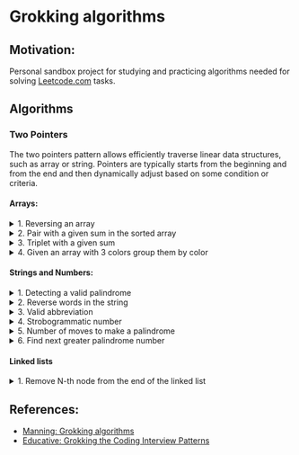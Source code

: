 # Grokking algorithms

## Motivation:

Personal sandbox project for studying and practicing algorithms needed for
solving [Leetcode.com](https://leetcode.com) tasks.

## Algorithms

### Two Pointers

The two pointers pattern allows efficiently traverse linear data structures, such as array or
string. Pointers are typically starts from the beginning and from the end and then dynamically
adjust based on some condition or criteria.

#### Arrays:

<details>

<summary>1. Reversing an array</summary>

---

#### Algorithm:

1. Starting from the first and last element
2. Flip elements and move pointers

---
</details>

<details>
<summary>2. Pair with a given sum in the sorted array</summary>

---

#### Code example:

[pair with a given sum in a sorted array](src/test/java/arrays/twopointers/TwoPointersPairSum.java).

#### Algorithm:

1. Starting from the first and last element
2. Compare sum of current elements:
    - if sum more than expected - decrement right pointer index
    - if sum less than expected - increment left pointer index

![TwoPointers - sum of tuple.drawio.png](diagrams%2FTwoPointers%20-%20sum%20of%20tuple.drawio.png)

---
</details>

<details>
<summary>3. Triplet with a given sum</summary>

---

#### Code example:

[triplet with a given sum](src/test/java/arrays/twopointers/TwoPointersTripletSum.java)

#### Algorithm:

1. Sort an array in ascending order
2. Iterating through all elements from the start to the `length - 2`
3. On each iteration:
    1. initialise 2 pointers: start as `i + 1` and end as `lenght - 1`
    2. calculate sum of 3 elements: start, end and current

![TwoPointers - sum of triple.drawio.png](diagrams/TwoPointers%20-%20sum%20of%20triple.drawio.png)

---
</details>

<details>
<summary>4. Given an array with 3 colors group them by color</summary>

---

#### Example:

Colors:

- red - 0
- green - 1
- blue - 2

Input: `[0 1 0 2 1 0 1]`

Output: `[0 0 0 1 1 1 2]`

#### Code example:

[sort colors](src/test/java/arrays/twopointers/TwoPointersSortColors.java)

#### Algorithm:

1. Initialise 3 pointers:
    - `left`: start of the array, responsible for `0`
    - `current`: start of the array, responsible for `1`
    - `right`: end of the array, responsible for `1`
2. On each step check `current` element:
    - if it is `1` - increment `current` index
    - if it is `0` - swap `current` and `left` and increment **both `current` and `left`**
    - if it is `2` - swap `current` and `right` and decrement **only** `right`
3. Do this until `current` will reach `right`

![TP-sort-colors.png](diagrams/TP-sort-colors.png)

---
</details>

#### Strings and Numbers:

<details>
<summary>1. Detecting a valid palindrome</summary>

---

#### Code example:

[detecting a palindrome](src/test/java/strings/twopointers/TwoPointersPalindrome.java).

#### Algorithm:

1. starting from start and end
2. on each steps checking if letters match
3. if pointers reached same index - then string is a palindrome

---
</details>

<details>
<summary>2. Reverse words in the string</summary>

---

#### Example:

- Given: `Red Big Elf Hat`
- Expected result: `Hat Elf Big Red`

#### Code example:

[reverse words](src/test/java/strings/twopointers/TwoPointersReverseWords.java)

#### Algorithm:

1. Reverse a string using two pointers:
    1. initialise `start` pointer at the start of the string
    2. initialise `end` pointer at the end of the string
    3. swap symbols for `start` and `end` pointers
    4. increment `start` pointer and decrement `end` pointer
2. On the reverses string initialise two pointers both on the start of the string
3. Move `end` pointer until next symbol is space or end of the string
4. Reverse word between `start` and `end` pointers
5. Move both start and end pointers to the index of found space

![TP-reverse-words.drawio.png](diagrams/TP-reverse-words.drawio.png)

---
</details>

<details>
<summary>3. Valid abbreviation</summary>

---

Valid examples:

- kubernetes -> k8s
- internationalisation -> i18n

Invalid examples:

- car -> c2t
- car -> c0ar
- hat -> 2d

#### Code example:

[Valid palindrome](src/test/java/strings/twopointers/TwoPointerValidAbbreviation.java)

#### Algorithm:

1. Initialise 2 pointers: first for word and second for abbreviation
2. For each letter of abbreviation:
    - if it is a digit:
        - if it 0 - return false
        - if not 0 - parse number moving abbreviation pointer and increment word pointer on this
          number
    - if not a digit:
        - if word pointer is out of word length - return false
        - if word letter does not match abbreviation letter - return false
        - if letters match - increment both pointers
3. If abbreviation fully checked and there are no additional letters in word - return true

![TP-valid-abbreviation.drawio.png](diagrams/TP-valid-abbreviation.drawio.png)

---
</details>

<details>
<summary>4. Strobogrammatic number</summary>

---

[Strobogrammatic number](https://en.wikipedia.org/wiki/Strobogrammatic_number) - is a number, that
reads the same rotated 180 degrees.

Valid examples:

- 101
- 609
  Invalid examples:
- 1010
- 828

#### Code example:

[Strobogrammatic number](src/test/java/strings/twopointers/TwoPointersStrobogrammaticNumber.java)

#### Algorithm:

1. Initialise 2 pointers: first at the beginning of the number and second at the end
2. For the beginning digit find corresponding strobogrammatic digit
3. If strobogrammatic digit not match digit at the end - return false
4. Otherwise increment start pointer and decrement end pointer
5. If pointers met - number is strobogrammatic

---
</details>

<details>
<summary>5. Number of moves to make a palindrome</summary>

---

Example: `aabb -> abab -> abba`

#### Code example:

[Number of moves to make a palindrome](src/test/java/strings/twopointers/TwoPointersNumOfMovesToMakePalindrome.java)

#### Algorithm:

1. Initialise 2 pointers: `left` at start and at `right` the end of the string
2. If `left` and `right` letters are not the same:
    - Move `right` pointer till it bigger the `left` and letter is not equal to `left` letter
    - if found:
        - move `right` pointer back swapping letters and incrementing number of moves
        - increment `left` pointer and decrement `right` pointer
    - if not found for the first time:
        - move `left` pointer to the middle swapping letters, so `left` letter is in the middle
        - set `left` and `right` pointer back to their positions
    - if not found for the second time - it is not possible to make a palindrome
3. Continue till pointer meet

![TP-num-of-moves-for-palindrome.drawio.png](diagrams/TP-num-of-moves-for-palindrome.drawio.png)

---
</details>

<details>
<summary>6. Find next greater palindrome number</summary>

---

Example:

- 1221 - 2112
- 14322341 - 21344312
- 131 - null

#### Code example:

[Find next greater palindrome number.java](src/test/java/strings/twopointers/TwoPointersNextGreaterPalindrome.java)

#### Algorithm:

1. Split palindrome into 2 halves, in case of odd number of letters - store middle one separately
2. start iterating from the end of the left half
3. find **digit to replace**: the one, that is less than next one, e.g.: `[3]4`, `[1]3`, etc.
4. restart iteration from the end of the left half
5. find **replacement digit**: the one, that is bigger than **digit to replace**
6. swap **digit to replace** with **replacement digit**
7. reverse all the digits to the right of the swapped position
8. mirror left half and add middle digit if required to return the answer

![TP-next-greater-palindrome.drawio.png](diagrams/TP-next-greater-palindrome.drawio.png)

---
</details>

#### Linked lists

<details>
<summary>1. Remove N-th node from the end of the linked list</summary>

---

#### Code example:

[remove n-th node from the end of linked list](src/test/java/linkedlist/TwoPointersRemoveNthsNode.java)

#### Algorithm:

1. Init 2 pointers at the beginning of the list: left and right
2. Move right pointer to `n` positions
3. Move both pointers to till right hits the end of the list
4. Relink `next` element of the left pointer

![TP-remove-nth-node.drawio.png](diagrams/TP-remove-nth-node.drawio.png)

---
</details>

## References:

- [Manning: Grokking algorithms](https://www.manning.com/books/grokking-algorithms)
- [Educative: Grokking the Coding Interview Patterns](https://www.educative.io/courses/grokking-coding-interview)
